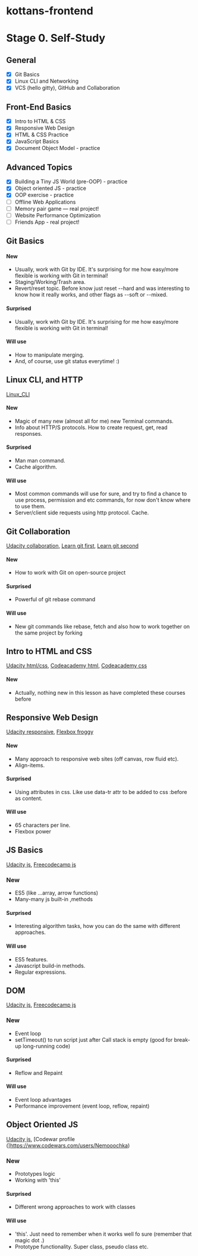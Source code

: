 # kottans-frontend

# Stage 0. Self-Study

## General
- [X] Git Basics
- [X] Linux CLI and Networking
- [X] VCS (hello gitty), GitHub and Collaboration
## Front-End Basics
- [X] Intro to HTML & CSS
- [X] Responsive Web Design
- [X] HTML & CSS Practice
- [X] JavaScript Basics
- [X] Document Object Model - practice
## Advanced Topics
- [X] Building a Tiny JS World (pre-OOP) - practice
- [X] Object oriented JS - practice
- [X] OOP exercise - practice
- [ ] Offline Web Applications
- [ ] Memory pair game — real project!
- [ ] Website Performance Optimization
- [ ] Friends App - real project!

## Git Basics

#### New

- Usually, work with Git by IDE. It's surprising for me how easy/more flexible is working with Git in terminal!
- Staging/Working/Trash area.
- Revert/reset topic. Before know just reset --hard and was interesting to know how it really works, and other flags as --soft or --mixed.


#### Surprised

- Usually, work with Git by IDE. It's surprising for me how easy/more flexible is working with Git in terminal!


#### Will use

- How to manipulate merging.
- And, of course, use git status everytime! :)



## Linux CLI, and HTTP

[Linux_CLI](task_linux_cli/linux_survival.png)

#### New

- Magic of many new (almost all for me) new Terminal commands.
- Info about HTTP/S protocols. How to create request, get, read responses.


#### Surprised

- Man man command.
- Cache algorithm.


#### Will use

- Most common commands will use for sure, and try to find a chance to use process, permission and etc commands, for now don't know where to use them.
- Server/client side requests using http protocol. Cache.



## Git Collaboration

[Udacity collaboration](task_git_collaboration/udacity_git_collab.png),
[Learn git first](task_git_collaboration/learn-git1.png),
[Learn git second](task_git_collaboration/learn-git2.png)

#### New

- How to work with Git on open-source project


#### Surprised

- Powerful of git rebase command


#### Will use

- New git commands like rebase, fetch and also how to work together on the same project by forking



## Intro to HTML and CSS

[Udacity html/css](task_html_css_intro/udacity-html_css.png),
[Codeacademy html](task_html_css_intro/codeacademy-html.png),
[Codeacademy css](task_html_css_intro/codeacademy-css.png)

#### New

- Actually, nothing new in this lesson as have completed these courses before



## Responsive Web Design

[Udacity responsive](task_responsive_web_design/udacity-web_design.png),
[Flexbox froggy](task_responsive_web_design/flex-froggy.png)

#### New

- Many approach to responsive web sites (off canvas, row fluid etc).
- Align-items.


#### Surprised

- Using attributes in css. Like use data-tr attr to be added to css :before as content.


#### Will use

- 65 characters per line.
- Flexbox power



## JS Basics

[Udacity js](task_js_basic/udacity-js.png),
[Freecodecamp js](task_js_basic/javascript-freecodecamp.png)

### New

- ES5 (like ...array, arrow functions)
- Many-many js built-in ,methods


#### Surprised

- Interesting algorithm tasks, how you can do the same with different approaches.


#### Will use

- ES5 features.
- Javascript build-in methods.
- Regular expressions.



## DOM

[Udacity js](task_js_dom/udacity-js_dom.png),
[Freecodecamp js](task_js_dom/javascript-freecodecamp.png)

### New

- Event loop
- setTimeout() to run script just after Call stack is empty (good for break-up long-running code)


#### Surprised

- Reflow and Repaint


#### Will use

- Event loop advantages
- Performance improvement (event loop, reflow, repaint)



## Object Oriented JS

[Udacity js](task_js_oop/udacity-oop.png),
[Codewar profile (]https://www.codewars.com/users/Nemooochka)

### New

- Prototypes logic
- Working with 'this'


#### Surprised

- Different wrong approaches to work with classes


#### Will use

- 'this'. Just need to remember when it works well fo sure (remember that magic dot .)
- Prototype functionality. Super class, pseudo class etc.